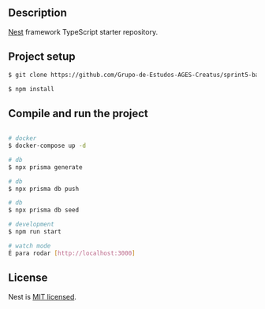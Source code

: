 

## Description

[Nest](https://github.com/nestjs/nest) framework TypeScript starter repository.

## Project setup



```bash
$ git clone https://github.com/Grupo-de-Estudos-AGES-Creatus/sprint5-backend.git

$ npm install
```

## Compile and run the project

```bash

# docker
$ docker-compose up -d

# db
$ npx prisma generate

# db
$ npx prisma db push 

# db
$ npx prisma db seed

# development
$ npm run start

# watch mode
É para rodar [http://localhost:3000]


```
## License

Nest is [MIT licensed](https://github.com/nestjs/nest/blob/master/LICENSE).
